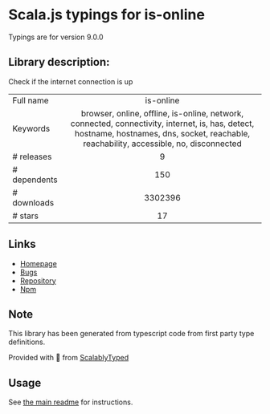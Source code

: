 
# Scala.js typings for is-online

Typings are for version 9.0.0

## Library description:
Check if the internet connection is up

|                    |                 |
| ------------------ | :-------------: |
| Full name          | is-online |
| Keywords           | browser, online, offline, is-online, network, connected, connectivity, internet, is, has, detect, hostname, hostnames, dns, socket, reachable, reachability, accessible, no, disconnected |
| # releases         | 9 |
| # dependents       | 150 |
| # downloads        | 3302396 |
| # stars            | 17 |

## Links
- [Homepage](https://github.com/sindresorhus/is-online#readme)
- [Bugs](https://github.com/sindresorhus/is-online/issues)
- [Repository](https://github.com/sindresorhus/is-online)
- [Npm](https://www.npmjs.com/package/is-online)
    


## Note
This library has been generated from typescript code from first party type definitions.

Provided with :purple_heart: from [ScalablyTyped](https://github.com/oyvindberg/ScalablyTyped)

## Usage
See [the main readme](../../readme.md) for instructions.


